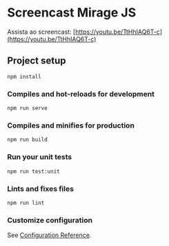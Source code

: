 # Screencast Mirage JS

Assista ao screencast: [https://youtu.be/TtHhIAQ6T-c](https://youtu.be/TtHhIAQ6T-c)

## Project setup

```
npm install
```

### Compiles and hot-reloads for development

```
npm run serve
```

### Compiles and minifies for production

```
npm run build
```

### Run your unit tests

```
npm run test:unit
```

### Lints and fixes files

```
npm run lint
```

### Customize configuration

See [Configuration Reference](https://cli.vuejs.org/config/).
